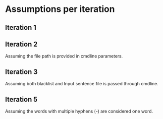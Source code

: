# Assumptions per iteration

## Iteration 1

## Iteration 2
Assuming the file path is provided in cmdline parameters.

## Iteration 3
Assuming both blacklist and Input sentence file is passed through cmdline.

## Iteration 5
Assuming the words with multiple hyphens (-) are considered one word.